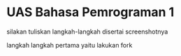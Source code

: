 # UAS Bahasa Pemrograman 1

silakan tuliskan langkah-langkah disertai screenshotnya

langkah langkah pertama yaitu lakukan fork 
